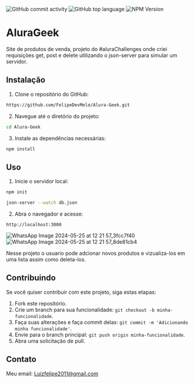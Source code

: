 ![GitHub commit activity](https://img.shields.io/github/commit-activity/t/FelipeDevMelo/Alura-Geek)
![GitHub top language](https://img.shields.io/github/languages/top/FelipeDevMelo/Alura-Geek)
![NPM Version](https://img.shields.io/npm/v/json-server)


# AluraGeek

Site de produtos de venda, projeto do #aluraChallenges onde criei requisições get, post e delete utilizando o json-server para simular um servidor.
## Instalação

1. Clone o repositório do GitHub:

```bash
https://github.com/FelipeDevMelo/Alura-Geek.git
```

2. Navegue até o diretório do projeto:

```bash
cd Alura-Geek
```

3. Instale as dependências necessárias:

```bash
npm install
```

## Uso

1. Inicie o servidor local:

```bash
npm init
```

```bash
json-server --watch db.json
```

2. Abra o navegador e acesse:

```
http://localhost:3000
```
![WhatsApp Image 2024-05-25 at 12 21 57_3fcc7f40](https://github.com/FelipeDevMelo/Alura-Geek/assets/73553939/21109cad-d019-4ec2-aa49-1450e6518077)
![WhatsApp Image 2024-05-25 at 12 21 57_8de81cb4](https://github.com/FelipeDevMelo/Alura-Geek/assets/73553939/2a1cdb65-c176-44db-96de-aa16fba6d390)

Nesse projeto o usuario pode adcionar novos produtos e vizualiza-los em uma lista assim como deleta-los.

## Contribuindo

Se você quiser contribuir com este projeto, siga estas etapas:

1. Fork este repositório.
2. Crie um branch para sua funcionalidade: `git checkout -b minha-funcionalidade`.
3. Faça suas alterações e faça commit delas: `git commit -m 'Adicionando minha funcionalidade'`.
4. Envie para o branch principal: `git push origin minha-funcionalidade`.
5. Abra uma solicitação de pull.



## Contato
Meu email: Luizfelipe2011@gmail.com

```

